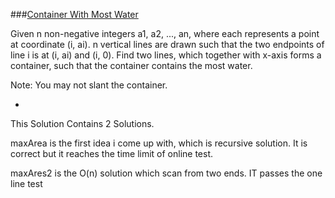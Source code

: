 ###[Container With Most Water](http://leetcode.com/onlinejudge#question_11)

Given n non-negative integers a1, a2, ..., an, where each represents a point at coordinate (i, ai). n vertical lines are drawn such that the two endpoints of line i is at (i, ai) and (i, 0). Find two lines, which together with x-axis forms a container, such that the container contains the most water.

Note: You may not slant the container.

-

This Solution Contains 2 Solutions.

maxArea is the first idea i come up with, which is recursive solution. It is correct but it reaches the time limit of online test.

maxAres2 is the O(n) solution which scan from two ends. IT passes the one line test
